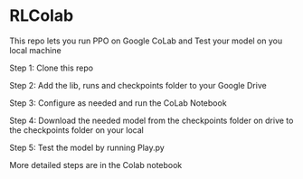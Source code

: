 # RLColab
This repo lets you run PPO on Google CoLab and Test your model on you local machine

Step 1: Clone this repo

Step 2: Add the lib, runs and checkpoints folder to your Google Drive

Step 3: Configure as needed and run the CoLab Notebook

Step 4: Download the needed model from the checkpoints folder on drive to the checkpoints folder on your local

Step 5: Test the model by running Play.py

More detailed steps are in the Colab notebook
